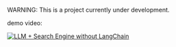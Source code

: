 WARNING: This is a project currently under development.

demo video:

[![LLM + Search Engine without LangChain](https://img.youtube.com/vi/FHRr7wy8P80/0.jpg)](https://www.youtube.com/watch?v=FHRr7wy8P80)
